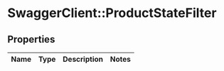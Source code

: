 # SwaggerClient::ProductStateFilter

## Properties
Name | Type | Description | Notes
------------ | ------------- | ------------- | -------------


